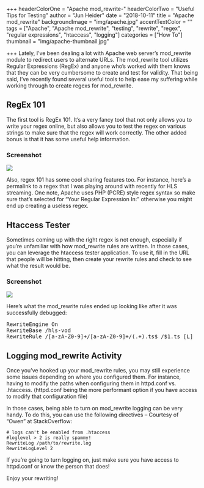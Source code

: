 +++
headerColorOne = "Apache mod_rewrite-"
headerColorTwo = "Useful Tips for Testing"
author = "Jun Heider"
date = "2018-10-11"
title = "Apache mod_rewrite"
backgroundImage = "img/apache.jpg"
accentTextColor = ""
tags = ["Apache", "Apache mod_rewrite", "testing", "rewrite", "regex", "regular expressions", "htaccess", "logging"]
categories = ["How To"]
thumbnail = "img/apache-thumbnail.jpg"

+++
Lately, I’ve been dealing a lot with Apache web server’s mod_rewrite module to redirect users to alternate URLs. The mod_rewrite tool utilizes Regular Expressions (RegEx) and anyone who’s worked with them knows that they can be very cumbersome to create and test for validity. That being said, I’ve recently found several useful tools to help ease my suffering while working through to create regexs for mod_rewrite.

## RegEx 101

The first tool is RegEx 101. It’s a very fancy tool that not only allows you to write your regex online, but also allows you to test the regex on various strings to make sure that the regex will work correctly. The other added bonus is that it has some useful help information.

### Screenshot

![](/img/blog-content/regex101.png)

Also, regex 101 has some cool sharing features too. For instance, here’s a permalink to a regex that I was playing around with recently for HLS streaming. One note, Apache uses PHP (PCRE) style regex syntax so make sure that’s selected for “Your Regular Expression In:” otherwise you might end up creating a useless regex.


## Htaccess Tester


Sometimes coming up with the right regex is not enough, especially if you’re unfamiliar with how mod_rewrite rules are written. In those cases, you can leverage the htaccess tester application. To use it, fill in the URL that people will be hitting, then create your rewrite rules and check to see what the result would be. 

### Screenshot

![](/img/blog-content/htaccess.png)

Here’s what the mod_rewrite rules ended up looking like after it was successfully debugged:

<pre>RewriteEngine On
RewriteBase /hls-vod
RewriteRule /[a-zA-Z0-9]+/[a-zA-Z0-9]+/(.+).ts$ /$1.ts [L]</pre>

## Logging mod_rewrite Activity

Once you’ve hooked up your mod_rewrite rules, you may still experience some issues depending on where you configured them. For instance, having to modify the paths when configuring them in httpd.conf vs. .htaccess. (httpd.conf being the more performant option if you have access to modify that configuration file)  

In those cases, being able to turn on mod_rewrite logging can be very handy. To do this, you can use the following directives – Courtesy of “Owen” at StackOverflow:  
<pre><code># logs can't be enabled from .htaccess
#loglevel > 2 is really spammy!
RewriteLog /path/to/rewrite.log
RewriteLogLevel 2
</code></pre>

If you’re going to turn logging on, just make sure you have access to httpd.conf or know the person that does!  

Enjoy your rewriting!